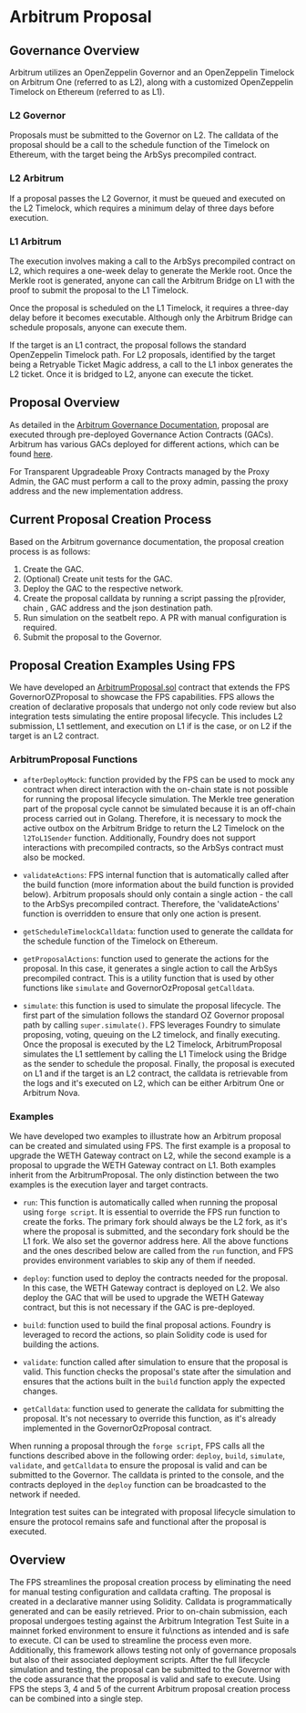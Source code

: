 # Arbitrum Proposal

## Governance Overview

Arbitrum utilizes an OpenZeppelin Governor and an OpenZeppelin Timelock on
Arbitrum One (referred to as L2), along with a customized OpenZeppelin Timelock
on Ethereum (referred to as L1).

### L2 Governor

Proposals must be submitted to the Governor on L2. The calldata of the proposal should be a call to the schedule function of the Timelock on Ethereum, with the target being the ArbSys precompiled contract.

### L2 Arbitrum

If a proposal passes the L2 Governor, it must be queued and executed on the L2 Timelock, which requires a minimum delay of three days before execution.

### L1 Arbitrum

The execution involves making a call to the ArbSys precompiled contract on L2,
which requires a one-week delay to generate the Merkle root. Once the Merkle
root is generated, anyone can call the Arbitrum Bridge on L1 with the proof to
submit the proposal to the L1 Timelock.

Once the proposal is scheduled on the L1 Timelock, it requires a three-day delay before it becomes executable. Although only the Arbitrum Bridge can schedule proposals, anyone can execute them.

If the target is an L1 contract, the proposal follows the standard OpenZeppelin Timelock path. For L2 proposals, identified by the target being a Retryable Ticket Magic address, a call to the L1 inbox generates the L2 ticket. Once it is bridged to L2, anyone can execute the ticket.

## Proposal Overview

As detailed in the [Arbitrum Governance Documentation](https://github.com/ArbitrumFoundation/governance/blob/main/docs), proposal are executed through pre-deployed Governance Action Contracts (GACs). Arbitrum has various GACs deployed for different actions, which can be found [here](https://github.com/ArbitrumFoundation/governance/tree/main/src/gov-action-contracts).

For Transparent Upgradeable Proxy Contracts managed by the Proxy Admin, the GAC must perform a call to the proxy admin, passing the proxy address and the new implementation address.

## Current Proposal Creation Process

Based on the Arbitrum governance documentation, the proposal creation process is as follows:

1. Create the GAC.
2. (Optional) Create unit tests for the GAC.
3. Deploy the GAC to the respective network.
4. Create the proposal calldata by running a script passing the p[rovider, chain , GAC address and the json destination path.
5. Run simulation on the seatbelt repo. A PR with manual configuration is required.
6. Submit the proposal to the Governor.

## Proposal Creation Examples Using FPS

We have developed an [ArbitrumProposal.sol](./ArbitrumProposal.sol) contract
that extends the FPS GovernorOZProposal to showcase the FPS capabilities. FPS
allows the creation of declarative proposals that undergo not only code review
but also integration tests simulating the entire proposal lifecycle. This
includes L2 submission, L1 settlement, and execution on L1 if is the case, or on
L2 if the target is an L2 contract.

### ArbitrumProposal Functions

-   `afterDeployMock`: function provided by the FPS can be
    used to mock any contract when direct interaction with the on-chain state is
    not possible for running the proposal lifecycle simulation. The Merkle tree
    generation part of the proposal cycle cannot be simulated because it is an
    off-chain process carried out in Golang. Therefore, it is necessary to mock
    the active outbox on the Arbitrum Bridge to return the L2 Timelock on the
    `l2ToL1Sender` function. Additionally, Foundry does not support interactions
    with precompiled contracts, so the ArbSys contract must also be mocked.

-   `validateActions`: FPS internal function that is automatically called after
    the build function (more information about the build function is provided
    below). Arbitrum proposals should only contain a single action - the call to
    the ArbSys precompiled contract. Therefore, the 'validateActions' function is
    overridden to ensure that only one action is present.
-   `getScheduleTimelockCalldata`: function used to generate the calldata
    for the schedule function of the Timelock on Ethereum.

-   `getProposalActions`: function used to generate the actions for the
    proposal. In this case, it generates a single action to call the ArbSys
    precompiled contract. This is a utility function that is used by other
    functions like `simulate` and GovernorOzProposal `getCalldata`.
-   `simulate`: this function is used to simulate the proposal lifecycle. The
    first part of the simulation follows the standard OZ Governor proposal path by
    calling `super.simulate()`. FPS leverages Foundry to simulate proposing,
    voting, queuing on the L2 timelock, and finally executing. Once the proposal
    is executed by the L2 Timelock, ArbitrumProposal simulates the L1 settlement
    by calling the L1 Timelock using the Bridge as the sender to schedule the
    proposal. Finally, the proposal is executed on L1 and if the target is an L2 contract, the calldata is retrievable from the logs and it's executed on L2, which can be either Arbitrum One or Arbitrum Nova.

### Examples

We have developed two examples to illustrate how an Arbitrum proposal can be created and simulated using FPS. The first example is a proposal to upgrade the WETH Gateway contract on L2, while the second example is a proposal to upgrade the WETH Gateway contract on L1. Both examples inherit from the ArbitrumProposal. The only distinction between the two examples is the execution layer and target contracts.

-   `run`: This function is automatically called when running the proposal using `forge script`. It is essential to override the FPS run function to create the forks. The primary fork should always be the L2 fork, as it's where the proposal is submitted, and the secondary fork should be the L1 fork. We also set the governor address here. All the above functions and the ones described below are called from the `run` function, and FPS provides environment variables to skip any of them if needed.

-   `deploy`: function used to deploy the contracts needed for the
    proposal. In this case, the WETH Gateway contract is deployed on L2. We also
    deploy the GAC that will be used to upgrade the WETH Gateway contract, but
    this is not necessary if the GAC is pre-deployed.
-   `build`: function used to build the final proposal actions. Foundry is
    leveraged to record the actions, so plain Solidity code is used for building
    the actions.
-   `validate`: function called after simulation to ensure that the proposal
    is valid. This function checks the proposal's state after the simulation and
    ensures that the actions built in the `build` function apply the expected
    changes.
-   `getCalldata`: function used to generate the calldata for submitting the
    proposal. It's not necessary to override this function, as it's already
    implemented in the GovernorOzProposal contract.

When running a proposal through the `forge script`, FPS calls all the functions described above in the following order: `deploy`, `build`, `simulate`, `validate`, and `getCalldata` to ensure the proposal is valid and can be submitted to the Governor. The calldata is printed to the console, and the contracts deployed in the `deploy` function can be broadcasted to the network if needed.

Integration test suites can be integrated with proposal lifecycle simulation to
ensure the protocol remains safe and functional after the proposal is executed.

## Overview

The FPS streamlines the proposal creation process by
eliminating the need for manual testing configuration and calldata crafting. The
proposal is created in a declarative manner using Solidity. Calldata is
programmatically generated and can be easily retrieved. Prior to on-chain
submission, each proposal undergoes testing against the Arbitrum Integration
Test Suite in a mainnet forked environment to ensure it fu\nctions as intended
and is safe to execute. CI can be used to streamline the process even more.
Additionally, this framework allows testing not only of
governance proposals but also of their associated deployment scripts. After the
full lifecycle simulation and testing, the proposal can be submitted to the
Governor with the code assurance that the proposal is valid and safe to
execute. Using FPS the steps 3, 4 and 5 of the current Arbitrum proposal
creation process can be combined into a single step.

